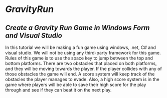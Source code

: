 # **_GravityRun_**

## **_Create a Gravity Run Game in Windows Form and Visual Studio_**
In this tutorial we will be making a fun game using windows, .net, C# and visual studio. We will not be using any third-party  framework for this game. Rules of this game is to use the space key to jump between the top and bottom platforms. There are two obstacles that placed on both platforms, and they will be moving towards the player. If the player collides with any of those obstacles the game will end. A score system will keep track of the obstacles the player manages to evade. Also, a high score system is in the game where players will be able to save their high score for the play through and see if they can beat it on the next play.
